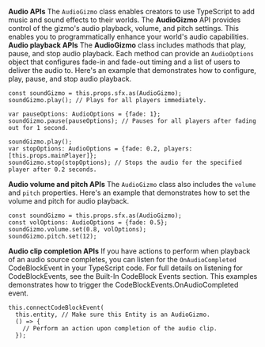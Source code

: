 **Audio APIs**
The `AudioGizmo` class enables creators to use TypeScript to add music and sound effects to their worlds. The **AudioGizmo** API provides control of the gizmo's audio playback, volume, and pitch settings. This enables you to programmatically enhance your world's audio capabilities.
**Audio playback APIs**
The **AudioGizmo** class includes mathods that play, pause, and stop audio playback. Each method can provide an `AudioOptions` object that configures fade-in and fade-out timing and a list of users to deliver the audio to.
Here's an example that demonstrates how to configure, play, pause, and stop audio playback.

```
const soundGizmo = this.props.sfx.as(AudioGizmo);
soundGizmo.play(); // Plays for all players immediately.

var pauseOptions: AudioOptions = {fade: 1};
soundGizmo.pause(pauseOptions); // Pauses for all players after fading out for 1 second.

soundGizmo.play();
var stopOptions: AudioOptions = {fade: 0.2, players: [this.props.mainPlayer]};
soundGizmo.stop(stopOptions); // Stops the audio for the specified player after 0.2 seconds.
```

**Audio volume and pitch APIs**
The `AudioGizmo` class also includes the `volume` and `pitch` properties.
Here's an example that demonstrates how to set the volume and pitch for audio playback.

```
const soundGizmo = this.props.sfx.as(AudioGizmo);
const volOptions: AudioOptions = {fade: 0.5};
soundGizmo.volume.set(0.8, volOptions);
soundGizmo.pitch.set(12);
```

**Audio clip completion APIs**
If you have actions to perform when playback of an audio source completes, you can listen for the `OnAudioCompleted` CodeBlockEvent in your TypeScript code. For full details on listening for CodeBlockEvents, see the Built-In CodeBlock Events section.
This examples demonstrates how to trigger the CodeBlockEvents.OnAudioCompleted event.

```
this.connectCodeBlockEvent(
  this.entity, // Make sure this Entity is an AudioGizmo.
  () => {
    // Perform an action upon completion of the audio clip.
  });
```
